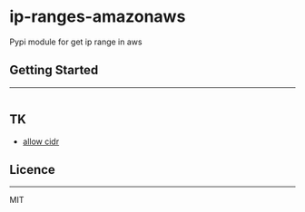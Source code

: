 # ip-ranges-amazonaws
Pypi module for get ip range in aws



## Getting Started
---
```
```

## TK
- [allow cidr](https://github.com/mozmeao/django-allow-cidr)

## Licence
---
MIT